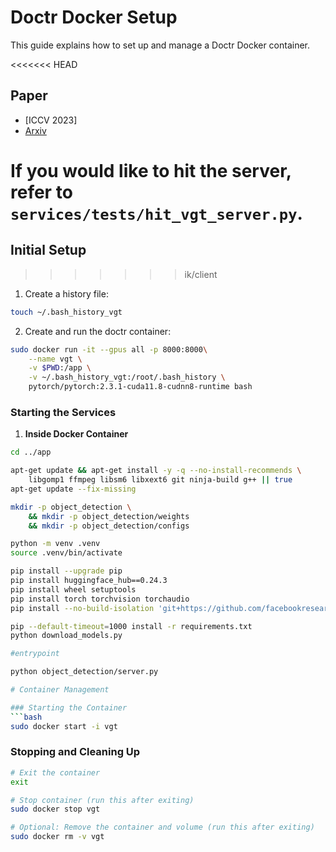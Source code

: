 # Doctr Docker Setup

This guide explains how to set up and manage a Doctr Docker container.


<<<<<<< HEAD
## Paper
* [ICCV 2023]
* [Arxiv](https://arxiv.org/abs/2308.14978)

If you would like to hit the server, refer to `services/tests/hit_vgt_server.py`.
=======
## Initial Setup
>>>>>>> ik/client

1. Create a history file:
```bash
touch ~/.bash_history_vgt
```

2. Create and run the doctr container:
```bash
sudo docker run -it --gpus all -p 8000:8000\
    --name vgt \
    -v $PWD:/app \
    -v ~/.bash_history_vgt:/root/.bash_history \
    pytorch/pytorch:2.3.1-cuda11.8-cudnn8-runtime bash
```

### Starting the Services

1. **Inside Docker Container**
```bash
cd ../app

apt-get update && apt-get install -y -q --no-install-recommends \
    libgomp1 ffmpeg libsm6 libxext6 git ninja-build g++ || true
apt-get update --fix-missing

mkdir -p object_detection \
    && mkdir -p object_detection/weights
    && mkdir -p object_detection/configs

python -m venv .venv
source .venv/bin/activate

pip install --upgrade pip
pip install huggingface_hub==0.24.3
pip install wheel setuptools
pip install torch torchvision torchaudio
pip install --no-build-isolation 'git+https://github.com/facebookresearch/detectron2.git@70f454304e1a38378200459dd2dbca0f0f4a5ab4'

pip --default-timeout=1000 install -r requirements.txt
python download_models.py

#entrypoint

python object_detection/server.py

# Container Management

### Starting the Container
```bash
sudo docker start -i vgt  
```

### Stopping and Cleaning Up
```bash
# Exit the container
exit

# Stop container (run this after exiting)
sudo docker stop vgt

# Optional: Remove the container and volume (run this after exiting)
sudo docker rm -v vgt
```